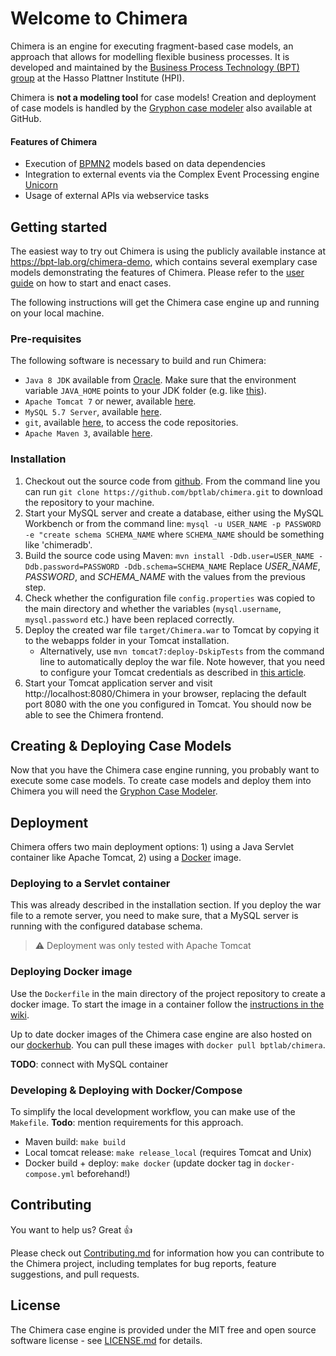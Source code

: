 
# Welcome to Chimera
Chimera is an engine for executing fragment-based case models, an approach that allows for modelling flexible business processes.
It is developed and maintained by the [Business Process Technology (BPT) group](http://bpt.hpi.uni-potsdam.de/Public/) at the Hasso Plattner Institute (HPI).

Chimera is **not a modeling tool** for case models! Creation and deployment of case models is handled by the [Gryphon case modeler](https://github.com/bptlab/gryphon) also available at GitHub.

#### Features of Chimera
* Execution of [BPMN2](http://www.omg.org/spec/BPMN/2.0/) models based on data dependencies
* Integration to external events via the Complex Event Processing engine [Unicorn](https://bpt.hpi.uni-potsdam.de/UNICORN)
* Usage of external APIs via webservice tasks

## Getting started
The easiest way to try out Chimera is using the publicly available instance at https://bpt-lab.org/chimera-demo, which contains several exemplary case models demonstrating the features of Chimera. Please refer to the [user guide](https://bptlab.github.io/chimera) on how to start and enact cases.

The following instructions will get the Chimera case engine up and running on your local machine.

### Pre-requisites
The following software is necessary to build and run Chimera:

   * `Java 8 JDK` available from [Oracle](http://www.oracle.com/technetwork/java/javase/downloads/jdk8-downloads-2133151.html). Make sure that the environment variable `JAVA_HOME` points to your JDK folder (e.g. like [this](http://www.wikihow.com/Set-Java-Home)).
   * `Apache Tomcat 7` or newer, available [here](https://tomcat.apache.org/download-70.cgi).
   * `MySQL 5.7 Server`, available [here](http://dev.mysql.com/downloads/mysql/).
   * `git`, available [here](https://git-scm.com/downloads), to access the code repositories.
   * `Apache Maven 3`, available [here](http://maven.apache.org/install.html).

### Installation

   1. Checkout out the source code from [github](http://github.com/bptlab/chimera). From the command line you can run `git clone https://github.com/bptlab/chimera.git` to download the repository to your machine.
   1. Start your MySQL server and create a database, either using the MySQL Workbench or from the command line: `mysql -u USER_NAME -p PASSWORD -e "create schema SCHEMA_NAME` where `SCHEMA_NAME` should be something like 'chimeradb'.
   1. Build the source code using Maven: `mvn install -Ddb.user=USER_NAME -Ddb.password=PASSWORD -Ddb.schema=SCHEMA_NAME` Replace *USER_NAME*, *PASSWORD*, and *SCHEMA_NAME* with the values from the previous step.
   1. Check whether the configuration file `config.properties` was copied to the main directory and whether the variables (`mysql.username`, `mysql.password` etc.) have been replaced correctly.
   1. Deploy the created war file `target/Chimera.war` to Tomcat by copying it to the webapps folder in your Tomcat installation.
      * Alternatively, use `mvn tomcat7:deploy-DskipTests` from the command line to automatically deploy the war file. Note however, that you need to configure your Tomcat credentials as described in [this article](http://www.mkyong.com/maven/how-to-deploy-maven-based-war-file-to-tomcat/).
   1. Start your Tomcat application server and visit http://localhost:8080/Chimera in your browser, replacing the default port 8080 with the one you configured in Tomcat. You should now be able to see the Chimera frontend.

## Creating & Deploying Case Models
Now that you have the Chimera case engine running, you probably want to execute some case models. 
To create case models and deploy them into Chimera you will need the [Gryphon Case Modeler](https://github.com/bptlab/gryphon).

## Deployment
Chimera offers two main deployment options: 1) using a Java Servlet container like Apache Tomcat, 2) using a [Docker](https://www.docker.com/) image.

### Deploying to a Servlet container
This was already described in the installation section. 
If you deploy the war file to a remote server, you need to make sure, that a MySQL server is running with the configured database schema.
> :warning: Deployment was only tested with Apache Tomcat

### Deploying Docker image
Use the `Dockerfile` in the main directory of the project repository to create a docker image.
To start the image in a container follow the [instructions in the wiki](https://github.com/bptlab/chimera/wiki/ChimeraConfig#deployment-with-docker).

Up to date docker images of the Chimera case engine are also hosted on our [dockerhub](https://hub.docker.com/r/bptlab/chimera/).
You can pull these images with `docker pull bptlab/chimera`.

**TODO**: connect with MySQL container

### Developing & Deploying with Docker/Compose
To simplify the local development workflow, you can make use of the `Makefile`. 
**Todo**: mention requirements for this approach.

* Maven build: `make build`
* Local tomcat release: `make release_local` (requires Tomcat and Unix)
* Docker build + deploy: `make docker` (update docker tag in `docker-compose.yml` beforehand!)

## Contributing
You want to help us? Great :+1:

Please check out [Contributing.md](Contributing.md) for information how you can contribute to the Chimera project, including templates for bug reports, feature suggestions, and pull requests.

## License 
The Chimera case engine is provided under the MIT free and open source software license - see [LICENSE.md](LICENSE.md) for details.
